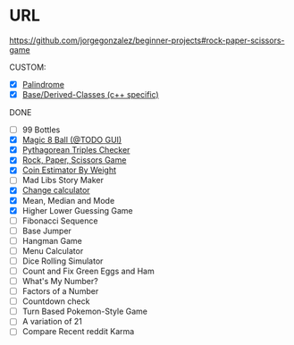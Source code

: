 # URL

https://github.com/jorgegonzalez/beginner-projects#rock-paper-scissors-game

CUSTOM:
 - [x] [Palindrome](palindrome.cpp)
 - [x] [Base/Derived-Classes (c++ specific)](BaseDeriveDynamic.cpp)

DONE

 - [ ] 99 Bottles
 - [x] [Magic 8 Ball (@TODO GUI)](magic\_8\_ball.cpp)
 - [x] [Pythagorean Triples Checker](pyathogrean\_triples\_checker.cpp)
 - [x] [Rock, Paper, Scissors Game](rock\_paper\_scissors.cpp)
 - [x] [Coin Estimator By Weight](coin\_estimator\_by\_weight.cpp)
 - [ ] Mad Libs Story Maker
 - [x] [Change calculator](change\_calculator.cpp)
 - [x] Mean, Median and Mode
 - [x] Higher Lower Guessing Game
 - [ ] Fibonacci Sequence
 - [ ] Base Jumper
 - [ ] Hangman Game
 - [ ] Menu Calculator
 - [ ] Dice Rolling Simulator
 - [ ] Count and Fix Green Eggs and Ham
 - [ ] What's My Number?
 - [ ] Factors of a Number
 - [ ] Countdown check
 - [ ] Turn Based Pokemon-Style Game
 - [ ] A variation of 21
 - [ ] Compare Recent reddit Karma
